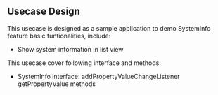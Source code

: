 ## Usecase Design

This usecase is designed as a sample application to demo SystemInfo feature basic funtionalities, include:

* Show system information in list view

This usecase cover following interface and methods:

* SystemInfo interface: addPropertyValueChangeListener getPropertyValue methods
